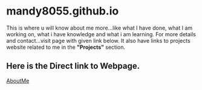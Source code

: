 # mandy8055.github.io

This is where u will know about me more...like what I have done, what I am working on, what i have knowledge and what i am learning. For more details and contact...visit page with given link below.
It also have links to projects website related to me in the **"Projects"** section.

## Here is the Direct link to Webpage.
<a href="https://mandy8055.github.io/">AboutMe</a>
